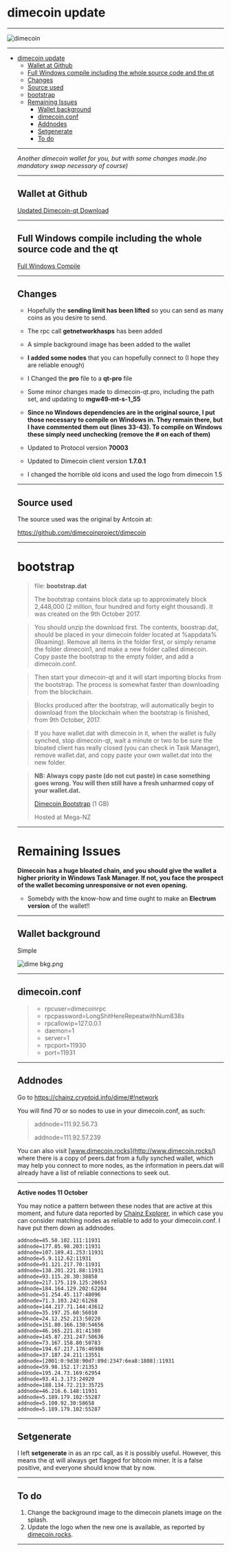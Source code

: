 



**dimecoin update**
=========

----


![dimecoin](https://cdn.pbrd.co/images/GNQe2gQ.png)




-----


<ul>
<li><a href="#dimecoin-update">dimecoin update</a><ul>
<li><a href="#wallet-at-github">Wallet at Github</a></li>
<li><a href="#full-windows-compile-including-the-whole-source-code-and-the-qt">Full Windows compile including the whole source code and the qt</a></li>
<li><a href="#changes">Changes</a></li>
<li><a href="#source-used">Source used</a></li>
<li><a href="#bootstrap">bootstrap</a><ul>
</ul>
</li>
<li><a href="#remaining-issues">Remaining Issues</a><ul>
<li><a href="#wallet-background">Wallet background</a></li>
<li><a href="#dimecoinconf">dimecoin.conf</a></li>
<li><a href="#addnodes">Addnodes</a></li>
<li><a href="#setgenerate">Setgenerate</a></li>
<li><a href="#to-do">To do</a></li>
</ul>
</li>
</ul>


-----





*Another dimecoin wallet for you, but with some changes made.(no mandatory swap necessary of course)*


-----



Wallet at Github
-------------


[Updated Dimecoin-qt Download](https://github.com/dimecoinproject1/dimecoin1.7-qt/raw/master/Dimecoin-qt.zip)


-----

Full Windows compile including the whole source code and the qt
-------------

[Full Windows Compile](https://github.com/dimecoinproject1/Complete-Windows-Compile)


-----

Changes
-------------

- Hopefully the **sending limit has been lifted** so you can send as many coins as you desire to send.

- The rpc call **getnetworkhasps** has been added

- A simple background image has been added to the wallet

- **I added some nodes** that you can hopefully connect to (I hope they are reliable enough)


- I Changed the **pro** file to a **qt-pro** file

- Some minor changes made to dimecoin-qt.pro, including the path set, and updating to **mgw49-mt-s-1_55**

- **Since no Windows dependencies are in the original source, I put those necessary to compile on Windows in. They remain there, but I have commented them out (lines 33-43). To compile on Windows these simply need unchecking (remove the # on each of them)**

- Updated to Protocol version **70003**

- Updated to Dimecoin client version **1.7.0.1**

- I changed the horrible old icons and used the logo from dimecoin 1.5



-----

Source used
-------------

The source used was the original by Antcoin at: 

https://github.com/dimecoinproject/dimecoin


-----




bootstrap
=========



> file: **bootstrap.dat**
> 
> The bootstrap contains block data up to approximately block 2,448,000 (2 million, four hundred and forty eight thousand). It was created on the 9th October 2017. 

> You should unzip the download first. The contents, boostrap.dat, should be placed in your dimecoin folder located at %appdata% (Roaming). Remove all items in the folder first, or simply rename the folder dimecoin1, and make a new folder called dimecoin. Copy paste the bootstrap to  the empty folder, and add a dimecoin.conf. 

> Then start your dimecoin-qt and it will start importing blocks from the bootstrap. The process is somewhat faster than downloading from the blockchain. 

> Blocks produced after the bootstrap, will automatically begin to download from the blockchain when the bootstrap is finished, from 9th October, 2017.

> If you have wallet.dat with dimecoin in it, when the wallet is fully synched, stop dimecoin-qt, wait a minute or two to be sure the bloated client has really closed (you can check in Task Manager), remove wallet.dat, and copy paste your own wallet.dat into the new folder.

> **NB: Always copy paste (do not cut paste) in case something goes wrong. You will then still have a fresh unharmed copy of your wallet.dat.**
> 
> [Dimecoin Bootstrap](https://mega.nz/#!5nB1yYzb!DDRQAY8e5jOboZ23qgQ1OtKUlYFx82xEkmoipRMVkTU) (1 GB)
> 
> Hosted at Mega-NZ
> 
>


-----

**Remaining Issues**
=======================


**Dimecoin has a huge bloated chain, and you should give the wallet a higher priority in Windows Task Manager. If not, you face the prospect of the wallet becoming unresponsive or not even opening.**

- Somebdy with the know-how and time ought to make an **Electrum version** of the wallet!!


-----

Wallet background
-------------


Simple



![dime bkg.png](https://cdn.pbrd.co/images/GNQar5l.png)


-----



dimecoin.conf
--------------------

>- rpcuser=dimecoinrpc
>- rpcpassword=LongShitHereRepeatwithNum838s
>- rpcallowip=127.0.0.1
>- daemon=1
>- server=1
>- rpcport=11930
>- port=11931


-----

Addnodes
--------------------

Go to https://chainz.cryptoid.info/dime/#!network

You will find 70 or so nodes to use in your dimecoin.conf, as such:

> addnode=111.92.56.73
> 
> addnode=111.92.57.239



You can also visit [www.dimecoin.rocks](http://www.dimecoin.rocks/) where there is a copy of peers.dat from a fully synched wallet, which may help you connect to more nodes, as the information in peers.dat will already have a list of reliable connections to seek out.



-----

**Active nodes 11 October**

You may notice a pattern between these nodes that are active at this moment, and future data reported by [Chainz Explorer](https://chainz.cryptoid.info/dime/#!network), in which case you can consider matching nodes as reliable to add to your dimecoin.conf. I have put them down as addnodes. 

    addnode=45.50.102.111:11931
    addnode=177.85.98.203:11931
    addnode=107.189.41.253:11931
    addnode=5.9.112.62:11931
    addnode=91.121.217.70:11931
    addnode=138.201.221.88:11931
    addnode=93.115.28.30:38858
    addnode=217.175.119.125:20653
    addnode=184.164.129.202:62204
    addnode=51.254.45.117:48096
    addnode=71.3.103.242:61268
    addnode=144.217.71.144:43612
    addnode=35.197.25.60:56010
    addnode=24.12.252.213:50220
    addnode=151.80.166.130:54656
    addnode=46.165.221.81:41380
    addnode=145.87.231.247:50636
    addnode=73.167.158.80:50783
    addnode=194.67.217.176:46986
    addnode=37.187.24.211:13551
    addnode=[2001:0:9d38:90d7:89d:2347:6ea8:1808]:11931
    addnode=59.98.152.17:21353
    addnode=195.24.73.169:62954
    addnode=93.41.3.173:24920
    addnode=188.134.72.213:35725
    addnode=46.216.6.148:11931 
    addnode=5.189.179.102:55287
    addnode=5.100.92.30:58658
    addnode=5.189.179.102:55287


-----


Setgenerate
--------------------

I left **setgenerate** in as an rpc call, as it is possibly useful. However, this means the qt will always get flagged for bitcoin miner. It is a false positive, and everyone should know that by now.

-----

To do
--------------------

1. Change the background image to the dimecoin planets image on the splash.
2. Update the logo when the new one is available, as reported by [dimecoin.rocks](http://www.dimecoin.rocks/).


-----

